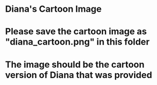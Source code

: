 # Diana's Cartoon Image
# Please save the cartoon image as "diana_cartoon.png" in this folder
# The image should be the cartoon version of Diana that was provided
